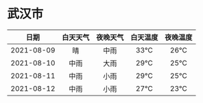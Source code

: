 # 武汉市
|日期|白天天气|夜晚天气|白天温度|夜晚温度|
|:--:|:--:|:--:|:--:|:--:|
|2021-08-09|晴|中雨|33℃|26℃|
|2021-08-10|中雨|大雨|29℃|25℃|
|2021-08-11|中雨|小雨|29℃|25℃|
|2021-08-12|中雨|小雨|27℃|23℃|
